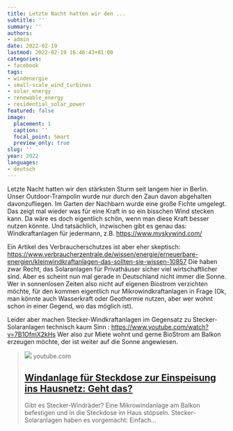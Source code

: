 ```yaml
---
title: Letzte Nacht hatten wir den ...
subtitle: ''
summary: ''
authors:
- admin
date: 2022-02-19
lastmod: 2022-02-19 16:46:43+01:00
categories:
- facebook
tags:
- windenergie
- small-scale_wind_turbines
- solar_energy
- renewable_energy
- residential_solar_power
featured: false
image:
  placement: 1
  caption: ''
  focal_point: Smart
  preview_only: true
slug: ''
year: 2022
languages:
- deutsch
---
```


Letzte Nacht hatten wir den stärksten Sturm seit langem hier in Berlin. Unser Outdoor-Trampolin wurde nur durch den Zaun davon abgehalten davonzufliegen. Im Garten der Nachbarn wurde eine große Fichte umgelegt. 
Das zeigt mal wieder was für eine Kraft in so ein bisschen Wind stecken kann. Da wäre es doch eigentlich schön, wenn man diese Kraft besser nutzen könnte.
Und tatsächlich, inzwischen gibt es genau das: Windkraftanlagen für jedermann, z.B.  https://www.myskywind.com/

Ein Artikel des Verbraucherschutzes ist aber eher skeptisch: https://www.verbraucherzentrale.de/wissen/energie/erneuerbare-energien/kleinwindkraftanlagen-das-sollten-sie-wissen-10857
Die haben zwar Recht, das Solaranlagen für Privathäuser sicher viel wirtschaftlicher sind. Aber es scheint nun mal gerade in Deutschland nicht immer die Sonne. Wer in sonnenlosen Zeiten also nicht auf eigenen Biostrom verzichten möchte, für den kommen eigentlich nur Mikrowindkraftanlagen in Frage (Ok, man könnte auch Wasserkraft oder Geothermie nutzen, aber wer wohnt schon in einer Gegend, wo das möglich ist). 

Leider aber machen Stecker-Windkraftanlagen im Gegensatz zu Stecker-Solaranlagen technisch kaum Sinn : https://www.youtube.com/watch?v=7B1OfmX2kHs 
Wer also zur Miete wohnt und gerne BioStrom am Balkon erzeugen möchte, der ist weiter auf die Sonne angewiesen.
> [![](https://i.ytimg.com/vi/7B1OfmX2kHs/maxresdefault.jpg)](https://www.youtube.com/watch?v=7B1OfmX2kHs)
> youtube.com
> ## [Windanlage für Steckdose zur Einspeisung ins Hausnetz: Geht das?](https://www.youtube.com/watch?v=7B1OfmX2kHs)
>
>Gibt es Stecker-Windräder? Eine Mikrowindanlage am Balkon befestigen und in die Steckdose im Haus stöpseln. Stecker-Solaranlagen haben es vorgemacht: Einfach...